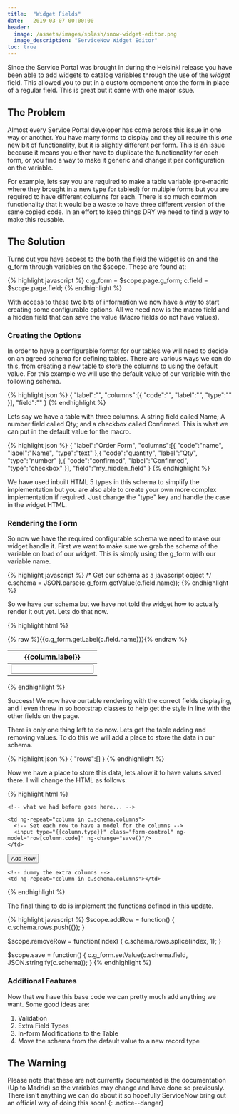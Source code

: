 ```yaml
---
title:  "Widget Fields"
date:   2019-03-07 00:00:00
header:
  image: /assets/images/splash/snow-widget-editor.png
  image_description: "ServiceNow Widget Editor"
toc: true
---
```

Since the Service Portal was brought in during the Helsinki release you have been able to add widgets to catalog variables through the use of the *widget* field. This allowed you to put in a custom component onto the form in place of a regular field. This is great but it came with one major issue.

## The Problem

Almost every Service Portal developer has come across this issue in one way or another. You have many forms to display and they all require this *one* new bit of functionality, but it is slightly different per form. This is an issue because it means you either have to duplicate the functionality for each form, or you find a way to make it generic and change it per configuration on the variable.

For example, lets say you are required to make a table variable (pre-madrid where they brought in a new type for tables!) for multiple forms but you are required to have different columns for each. There is so much common functionality that it would be a waste to have three different version of the same copied code. In an effort to keep things DRY we need to find a way to make this reusable.

## The Solution

Turns out you have access to the both the field the widget is on and the g_form through variables on the $scope. These are found at:

{% highlight javascript %}
c.g_form = $scope.page.g_form;
c.field = $scope.page.field;
{% endhighlight %}

With access to these two bits of information we now have a way to start creating some configurable options. All we need now is the macro field and a hidden field that can save the value (Macro fields do not have values).

### Creating the Options

In order to have a configurable format for our tables we will need to decide on an agreed schema for defining tables. There are various ways we can do this, from creating a new table to store the columns to using the default value. For this example we will use the default value of our variable with the following schema.

{% highlight json %}
{
  "label":"<Display Label>",
  "columns":[{
    "code":"<Variable Name for the Column>",
    "label":"<Column Display Name>",
    "type":"<HTML5 Type>"
  }],
  "field":"<Hidden Field to Store Value>"
}
{% endhighlight %}

Lets say we have a table with three columns. A string field called Name; A number field called Qty; and a checkbox called Confirmed. This is what we can put in the default value for the macro.

{% highlight json %}
{
  "label":"Order Form",
  "columns":[{
    "code":"name",
    "label":"Name",
    "type":"text"
  },{
    "code":"quantity",
    "label":"Qty",
    "type":"number"
  },{
    "code":"confirmed",
    "label":"Confirmed",
    "type":"checkbox"
  }],
  "field":"my_hidden_field"
}
{% endhighlight %}

We have used inbuilt HTML 5 types in this schema to simplify the implementation but you are also able to create your own more complex implementation if required. Just change the "type" key and handle the case in the widget HTML.

### Rendering the Form

So now we have the required configurable schema we need to make our widget handle it. First we want to make sure we grab the schema of the variable on load of our widget. This is simply using the g_form with our variable name.

{% highlight javascript %}
/* Get our schema as a javascript object */
c.schema = JSON.parse(c.g_form.getValue(c.field.name));
{% endhighlight %}

So we have our schema but we have not told the widget how to actually render it out yet. Lets do that now.

{% highlight html %}
<div class="panel">
  <div class="panel-heading">{% raw %}{{c.g_form.getLabel(c.field.name)}}{% endraw %}</div>
  <table class="table">
    <thead>
      <tr>
        <!-- Display all the headers -->
        <th ng-repeat="column in c.schema.columns">
          {{column.label}}
        </th>
      </tr>
    </thead>
    <tbody>
      <tr>
        <td ng-repeat="column in c.schema.columns">
          <input type="{{column.type}}" class="form-control"/>
        </td>
      </tr>
    </tbody>
  </table>
</div>
{% endhighlight %}

Success! We now have ourtable rendering with the correct fields displaying, and I even threw in so bootstrap classes to help get the style in line with the other fields on the page.

There is only one thing left to do now. Lets get the table adding and removing values. To do this we will add a place to store the data in our schema.

{% highlight json %}
{
  "rows":[]
}
{% endhighlight %}

Now we have a place to store this data, lets allow it to have values saved there. I will change the HTML as follows:

{% highlight html %}
<!-- Table Head updates -->
<thead>
  <tr>
    <!-- Add a column at the start to remove rows -->
    <th></th>

    <!-- what we had before goes here... -->
  </tr>
</thead>


<!-- Table Body Updates -->
<tbody>
  <!-- Render the rows that exist -->
  <tr ng-repeat="row in c.schema.rows track by $index">
    <!-- remove rows -->
    <td><span class="glyphicon glyphicon-trash" ng-click="removeRow($index)"></span></td>

    <td ng-repeat="column in c.schema.columns">
      <!-- Set each row to have a model for the columns -->
      <input type="{{column.type}}" class="form-control" ng-model="row[column.code]" ng-change="save()"/>
    </td>
  </tr>
  <!-- A default row for adding new rows -->
  <tr>
    <td><button class="btn btn-primary" ng-click="addRow()">Add Row</button></td>

    <!-- dummy the extra columns -->
    <td ng-repeat="column in c.schema.columns"></td>
  </tr>
</tbody>
{% endhighlight %}

The final thing to do is implement the functions defined in this update.

{% highlight javascript %}
$scope.addRow = function() {
  c.schema.rows.push({});
}

$scope.removeRow = function(index) {
  c.schema.rows.splice(index, 1);
}

$scope.save = function() {
  c.g_form.setValue(c.schema.field, JSON.stringify(c.schema));
}
{% endhighlight %}

### Additional Features

Now that we have this base code we can pretty much add anything we want. Some good ideas are:

1. Validation
2. Extra Field Types
3. In-form Modifications to the Table
4. Move the schema from the default value to a new record type

## The Warning

Please note that these are not currently documented is the documentation (Up to Madrid) so the variables may change and have done so previously. There isn't anything we can do about it so hopefully ServiceNow bring out an official way of doing this soon!
{: .notice--danger}
